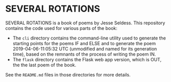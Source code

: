 # SEVERAL ROTATIONS

SEVERAL ROTATIONS is a book of poems by Jesse Seldess. This repository contains
the code used for various parts of the book:

- The `cli` directory contains the command-line utility used to generate the
starting points for the poems IF and ELSE and to generate the poem
2019-04-06-11:05:32 UTC (unmodified and named for its generation time), based on
the remnants of the process of writing the poem IN.
- The `flask` directory contains the Flask web app version, which is OUT, the
the last poem of the book.

See the `README.md` files in those directories for more details.
